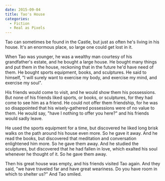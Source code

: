 ```yaml
---
date: 2015-09-04
title: Tao's House
categories:
  - Fiction
  - Real as Pixels
---
```


Tao can sometimes be found in the Castle, but just as often he's living in his house. It's an enormous place, so large one could get lost in it.

<!-- more -->

When Tao was younger, he was a wealthy man courtesy of his grandfather's estate, and he bought a large house. He bought many things and put them in the house, reckoning that in the future he'd have need of them. He bought sports equipment, books, and sculptures. He said to himself, "I will surely want to exercise my body, and exercise my mind, and exercise my soul".

His friends would come to visit, and he would show them his possessions. But none of his friends liked sports, or books, or sculptures, for they had come to see him as a friend. He could not offer them friendship, for he was so disappointed that his wisely-gathered possessions were of no value to them. He would say, "have I nothing to offer you here?" and his friends would sadly leave.

He used the sports equipment for a time, but discovered he liked long brisk walks on the path around his house even more. So he gave it away. And he read the books, but discovered that meditation and conversation enlightened him more. So he gave them away. And he studied the sculptures, but discovered that he had fallen in love, which exalted his soul whenever he thought of it. So he gave them away.

Then his great house was empty, and his friends visited Tao again. And they said, "we have traveled far and have great weariness. Do you have room in which to shelter us?" And Tao smiled.
